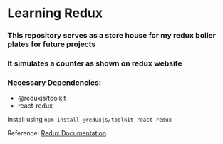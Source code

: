 # Learning Redux

### This repository serves as a store house for my redux boiler plates for future projects
### It simulates a counter as shown on redux website
### Necessary Dependencies:
- @reduxjs/toolkit
- react-redux

Install using
```npm install @reduxjs/toolkit react-redux```

Reference: [Redux Documentation](https://redux-toolkit.js.org/tutorials/quick-start)